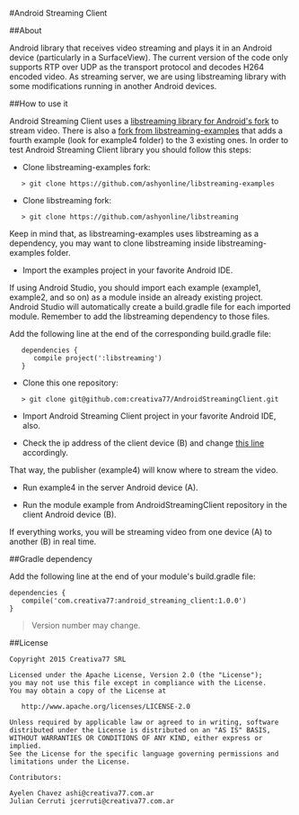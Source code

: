 #Android Streaming Client

##About

Android library that receives video streaming and plays it in an Android device (particularly in a SurfaceView).
The current version of the code only supports RTP over UDP as the transport protocol and decodes H264 encoded video.
As streaming server, we are using libstreaming library with some modifications running in another Android devices.

##How to use it

Android Streaming Client uses a [libstreaming library for Android's fork](https://github.com/ashyonline/libstreaming) to stream video. 
There is also a [fork from libstreaming-examples](https://github.com/ashyonline/libstreaming-examples) that adds a fourth example (look for example4 folder) to the 3 existing ones. 
In order to test Android Streaming Client library you should follow this steps:

* Clone libstreaming-examples fork:
```
   > git clone https://github.com/ashyonline/libstreaming-examples
```

* Clone libstreaming fork:
```
   > git clone https://github.com/ashyonline/libstreaming
```

Keep in mind that, as libstreaming-examples uses libstreaming as a dependency, you may want to clone libstreaming inside libstreaming-examples folder.

* Import the examples project in your favorite Android IDE.

If using Android Studio, you should import each example (example1, example2, and so on) as a module inside an already existing project. Android Studio will automatically create a build.gradle file for each imported module. Remember to add the libstreaming dependency to those files.

Add the following line at the end of the corresponding build.gradle file:
```
   dependencies {
      compile project(':libstreaming')
   }
```

* Clone this one repository:
```
   > git clone git@github.com:creativa77/AndroidStreamingClient.git
```

* Import Android Streaming Client project in your favorite Android IDE, also.

* Check the ip address of the client device (B) and change [this line](https://github.com/ashyonline/libstreaming-examples/blob/master/example4/src/net/majorkernelpanic/example4/MainActivity.java#L25) accordingly. 

That way, the publisher (example4) will know where to stream the video.

* Run example4 in the server Android device (A).

* Run the module example from AndroidStreamingClient repository in the client Android device (B).

If everything works, you will be streaming video from one device (A) to another (B) in real time.

##Gradle dependency

Add the following line at the end of your module's build.gradle file:
```
dependencies {
   compile('com.creativa77:android_streaming_client:1.0.0')
}
```
> Version number may change.

##License

```
Copyright 2015 Creativa77 SRL

Licensed under the Apache License, Version 2.0 (the "License");
you may not use this file except in compliance with the License.
You may obtain a copy of the License at

   http://www.apache.org/licenses/LICENSE-2.0

Unless required by applicable law or agreed to in writing, software
distributed under the License is distributed on an "AS IS" BASIS,
WITHOUT WARRANTIES OR CONDITIONS OF ANY KIND, either express or implied.
See the License for the specific language governing permissions and
limitations under the License.

Contributors:

Ayelen Chavez ashi@creativa77.com.ar
Julian Cerruti jcerruti@creativa77.com.ar

```

